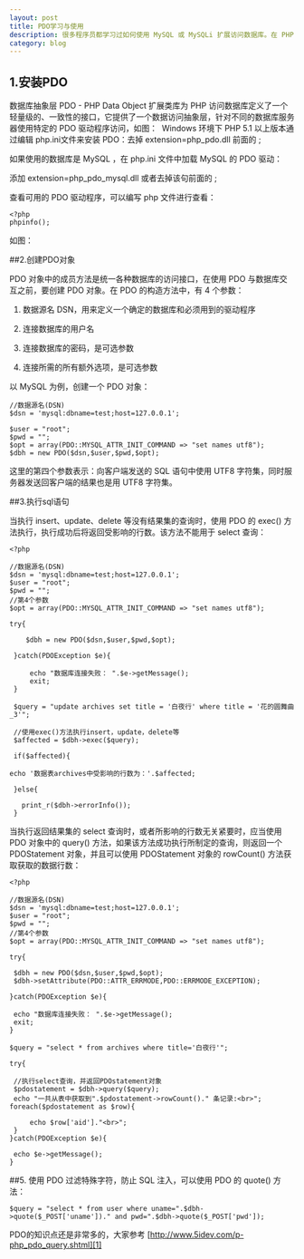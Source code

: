 ```yaml
---
layout: post
title: PDO学习与使用
description: 很多程序员都学习过如何使用 MySQL 或 MySQLi 扩展访问数据库。在 PHP 5.1 中，有一个更好的方法。 PHP Data Objects (PDO) 提供了很多预处理语句的方法，且使用对象将使你的工作更有成效！ 
category: blog
---
```


## 1.安装PDO

数据库抽象层 PDO - PHP Data Object 扩展类库为 PHP 访问数据库定义了一个轻量级的、一致性的接口，它提供了一个数据访问抽象层，针对不同的数据库服务器使用特定的 PDO 驱动程序访问，如图：
<img src="http://images.cnitblog.com/blog/534303/201411/121828301162782.jpg" alt="">
Windows 环境下 PHP 5.1 以上版本通过编辑 php.ini文件来安装 PDO：去掉 extension=php_pdo.dll 前面的 ;

如果使用的数据库是 MySQL ，在 php.ini 文件中加载 MySQL 的 PDO 驱动：

添加 extension=php_pdo_mysql.dll 或者去掉该句前面的 ;

查看可用的 PDO 驱动程序，可以编写 php 文件进行查看：

    <?php 
    phpinfo(); 

如图：
<img src="http://images.cnitblog.com/blog/534303/201411/121833003976054.jpg" alt="">

##2.创建PDO对象

PDO 对象中的成员方法是统一各种数据库的访问接口，在使用 PDO 与数据库交互之前，要创建 PDO 对象。在 PDO 的构造方法中，有 4 个参数：

1. 数据源名 DSN，用来定义一个确定的数据库和必须用到的驱动程序

2. 连接数据库的用户名

3. 连接数据库的密码，是可选参数

4. 连接所需的所有额外选项，是可选参数

以 MySQL 为例，创建一个 PDO 对象：

    //数据源名(DSN)
    $dsn = 'mysql:dbname=test;host=127.0.0.1';

    $user = "root";
    $pwd = "";
    $opt = array(PDO::MYSQL_ATTR_INIT_COMMAND => "set names utf8");
    $dbh = new PDO($dsn,$user,$pwd,$opt);

这里的第四个参数表示：向客户端发送的 SQL 语句中使用 UTF8 字符集，同时服务器发送回客户端的结果也是用 UTF8 字符集。

##3.执行sql语句

当执行 insert、update、delete 等没有结果集的查询时，使用 PDO 的 exec() 方法执行，执行成功后将返回受影响的行数。该方法不能用于 select 查询：

    <?php
 
    //数据源名(DSN)
    $dsn = 'mysql:dbname=test;host=127.0.0.1';
    $user = "root";
    $pwd = "";
    //第4个参数
    $opt = array(PDO::MYSQL_ATTR_INIT_COMMAND => "set names utf8");
     
    try{
     
        $dbh = new PDO($dsn,$user,$pwd,$opt);
    
     }catch(PDOException $e){
     
         echo "数据库连接失败： ".$e->getMessage();
         exit;
     }
     
     $query = "update archives set title = '白夜行' where title = '花的圆舞曲_3'"; 
     
     //使用exec()方法执行insert，update，delete等
     $affected = $dbh->exec($query);
     
     if($affected){
     
    echo '数据表archives中受影响的行数为：'.$affected;
     
     }else{
     
       print_r($dbh->errorInfo());
     }


当执行返回结果集的 select 查询时，或者所影响的行数无关紧要时，应当使用 PDO 对象中的 query() 方法，如果该方法成功执行所制定的查询，则返回一个 PDOStatement 对象，并且可以使用 PDOStatement 对象的 rowCount() 方法获取获取的数据行数：

    <?php
  
    //数据源名(DSN)
    $dsn = 'mysql:dbname=test;host=127.0.0.1';
    $user = "root";
    $pwd = "";
    //第4个参数
    $opt = array(PDO::MYSQL_ATTR_INIT_COMMAND => "set names utf8");
  
    try{
 
     $dbh = new PDO($dsn,$user,$pwd,$opt);
     $dbh->setAttribute(PDO::ATTR_ERRMODE,PDO::ERRMODE_EXCEPTION);
 
    }catch(PDOException $e){
 
     echo "数据库连接失败： ".$e->getMessage();
     exit;
    }
 
    $query = "select * from archives where title='白夜行'"; 
 
    try{
 
     //执行select查询，并返回PDOstatement对象
     $pdostatement = $dbh->query($query);
     echo "一共从表中获取到".$pdostatement->rowCount()." 条记录:<br>";
    foreach($pdostatement as $row){
     
         echo $row['aid']."<br>";
     }
    }catch(PDOException $e){
 
     echo $e->getMessage();
    }

##5. 使用 PDO 过滤特殊字符，防止 SQL 注入，可以使用 PDO 的 quote() 方法：

    $query = "select * from user where uname=".$dbh->quote($_POST['uname'])." and pwd=".$dbh->quote($_POST['pwd']);


PDO的知识点还是非常多的，大家参考 [http://www.5idev.com/p-php_pdo_query.shtml][1]

[1]: http://www.5idev.com/p-php_pdo_query.shtml